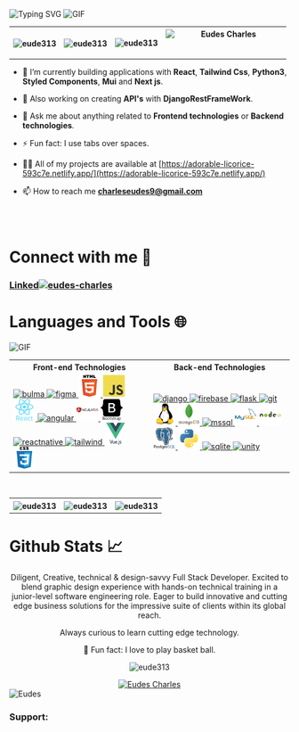 <div>
    <img  style="margin-bottom: 0px;"src="https://readme-typing-svg.demolab.com?font=Fira+Code&weight=600&size=26&pause=1000&color=833BD4&background=000000F8&center=true&random=false&width=1000&height=100&lines=Hello+there+!+%F0%9F%98%84;Hi+%F0%9F%91%8B%2C+I'm+Eudes+Charles;A+passionate+full+stack+developer+%F0%9F%91%A8%E2%80%8D%F0%9F%92%BB+from+254-Kenya" alt="Typing SVG" />
    <img  width="900" height="500" src="/177572 (1080p).gif"  alt="GIF" />
   
</div>

<table>
  <tr>
	<th>
        <img align="center" src="https://forthebadge.com/images/badges/made-with-javascript.svg" alt="eude313" />
    </th>
    <th>
        <img align="center" src="/POWERED BY-EUDES ✨-.svg" alt="eude313" />
    </th>
    <th> 
        <img src="https://komarev.com/ghpvc/?username=eude313&label=Profile%20views&color=0e75b6&style=flat" alt="eude313" />
    </th>
    <th>
        <a href="https://www.buymeacoffee.com/eudes"> <img align="left" src="https://cdn.buymeacoffee.com/buttons/v2/default-yellow.png" height="50" width="210" alt="Eudes Charles" /></a>
    </th>
  </tr>
</table>

- 🌱 I’m currently building applications with **React**, **Tailwind Css**, **Python3**, **Styled Components**, **Mui** and **Next js**.

- 🔭 Also working on creating **API's** with **DjangoRestFrameWork**.

- 💬 Ask me about anything related to **Frontend technologies** or **Backend technologies**.

- ⚡ Fun fact: I use tabs over spaces.

- 👨‍💻 All of my projects are available at [https://adorable-licorice-593c7e.netlify.app/](https://adorable-licorice-593c7e.netlify.app/)

- 📫 How to reach me **charleseudes9@gmail.com**
<br>
<br>

<h1>
Connect with me 🔗
</h1>

<h3>
    <a href="https://linkedin.com/in/eudes-charles" target="blank">
        Linked<img src="https://raw.githubusercontent.com/rahuldkjain/github-profile-readme-generator/master/src/images/icons/Social/linked-in-alt.svg" alt="eudes-charles" height="16" width="20" />
    </a>
</h3>

# Languages and Tools 🌐

<img alt="GIF" src="https://media.giphy.com/media/xT9IgzoKnwFNmISR8I/giphy.gif" width="900" height="300" />
<table>
    <tr>
        <th width="450">Front-end Technologies</th>
        <th width="450">Back-end Technologies</th>
    </tr>
    <tr>
        <td>
            <a href="https://bulma.io/" target="_blank" rel="noreferrer"> <img src="https://raw.githubusercontent.com/gilbarbara/logos/804dc257b59e144eaca5bc6ffd16949752c6f789/logos/bulma.svg" alt="bulma" width="40" height="40"/> </a>
            <a href="https://www.figma.com/" target="_blank" rel="noreferrer"> <img src="https://www.vectorlogo.zone/logos/figma/figma-icon.svg" alt="figma" width="40" height="40"/> </a>
            <a href="https://www.w3.org/html/" target="_blank" rel="noreferrer"> <img src="https://raw.githubusercontent.com/devicons/devicon/master/icons/html5/html5-original-wordmark.svg" alt="html5" width="40" height="40"/> </a>
            <a href="https://developer.mozilla.org/en-US/docs/Web/JavaScript" target="_blank" rel="noreferrer"> <img src="https://raw.githubusercontent.com/devicons/devicon/master/icons/javascript/javascript-original.svg" alt="javascript" width="40" height="40"/> </a>
            <a href="https://reactjs.org/" target="_blank" rel="noreferrer"> <img src="https://raw.githubusercontent.com/devicons/devicon/master/icons/react/react-original-wordmark.svg" alt="react" width="40" height="40"/> </a> 
            <a href="https://angular.io" target="_blank" rel="noreferrer"> <img src="https://angular.io/assets/images/logos/angular/angular.svg" alt="angular" width="40" height="40"/> </a>
            <a href="https://angular.io" target="_blank" rel="noreferrer"> <img src="https://raw.githubusercontent.com/devicons/devicon/master/icons/angularjs/angularjs-original-wordmark.svg" alt="angularjs" width="40" height="40"/> </a>
            <a href="https://getbootstrap.com" target="_blank" rel="noreferrer"> <img src="https://raw.githubusercontent.com/devicons/devicon/master/icons/bootstrap/bootstrap-plain-wordmark.svg" alt="bootstrap" width="40" height="40"/> </a>
            <a href="https://reactnative.dev/" target="_blank" rel="noreferrer"> <img src="https://reactnative.dev/img/header_logo.svg" alt="reactnative" width="40" height="40"/> </a>
            <a href="https://tailwindcss.com/" target="_blank" rel="noreferrer"> <img src="https://www.vectorlogo.zone/logos/tailwindcss/tailwindcss-icon.svg" alt="tailwind" width="40" height="40"/> </a>
            <a href="https://vuejs.org/" target="_blank" rel="noreferrer"> <img src="https://raw.githubusercontent.com/devicons/devicon/master/icons/vuejs/vuejs-original-wordmark.svg" alt="vuejs" width="40" height="40"/> </a>
            <a href="https://www.w3schools.com/css/" target="_blank" rel="noreferrer"> <img src="https://raw.githubusercontent.com/devicons/devicon/master/icons/css3/css3-original-wordmark.svg" alt="css3" width="40" height="40"/>  </a> 
        </td>
        <td>
            <a href="https://www.djangoproject.com/" target="_blank" rel="noreferrer"> <img src="https://cdn.worldvectorlogo.com/logos/django.svg" alt="django" width="40" height="40"/> </a>
            <a href="https://firebase.google.com/" target="_blank" rel="noreferrer"> <img src="https://www.vectorlogo.zone/logos/firebase/firebase-icon.svg" alt="firebase" width="40" height="40"/> </a>
            <a href="https://flask.palletsprojects.com/" target="_blank" rel="noreferrer"> <img src="https://www.vectorlogo.zone/logos/pocoo_flask/pocoo_flask-icon.svg" alt="flask" width="40" height="40"/> </a> 
            <a href="https://git-scm.com/" target="_blank" rel="noreferrer"> <img src="https://www.vectorlogo.zone/logos/git-scm/git-scm-icon.svg" alt="git" width="40" height="40"/> </a>
            <a href="https://www.linux.org/" target="_blank" rel="noreferrer"> <img src="https://raw.githubusercontent.com/devicons/devicon/master/icons/linux/linux-original.svg" alt="linux" width="40" height="40"/> </a> 
            <a href="https://www.mongodb.com/" target="_blank" rel="noreferrer"> <img src="https://raw.githubusercontent.com/devicons/devicon/master/icons/mongodb/mongodb-original-wordmark.svg" alt="mongodb" width="40" height="40"/> </a>
            <a href="https://www.microsoft.com/en-us/sql-server" target="_blank" rel="noreferrer"> <img src="https://www.svgrepo.com/show/303229/microsoft-sql-server-logo.svg" alt="mssql" width="40" height="40"/> </a>
            <a href="https://www.mysql.com/" target="_blank" rel="noreferrer"> <img src="https://raw.githubusercontent.com/devicons/devicon/master/icons/mysql/mysql-original-wordmark.svg" alt="mysql" width="40" height="40"/> </a>
            <a href="https://nodejs.org" target="_blank" rel="noreferrer"> <img src="https://raw.githubusercontent.com/devicons/devicon/master/icons/nodejs/nodejs-original-wordmark.svg" alt="nodejs" width="40" height="40"/> </a>
            <a href="https://www.postgresql.org" target="_blank" rel="noreferrer"> <img src="https://raw.githubusercontent.com/devicons/devicon/master/icons/postgresql/postgresql-original-wordmark.svg" alt="postgresql" width="40" height="40"/> </a>
            <a href="https://www.python.org" target="_blank" rel="noreferrer"> <img src="https://raw.githubusercontent.com/devicons/devicon/master/icons/python/python-original.svg" alt="python" width="40" height="40"/> </a>
            <a href="https://www.sqlite.org/" target="_blank" rel="noreferrer"> <img src="https://www.vectorlogo.zone/logos/sqlite/sqlite-icon.svg" alt="sqlite" width="40" height="40"/> </a>
            <a href="https://unity.com/" target="_blank" rel="noreferrer"> <img src="https://www.vectorlogo.zone/logos/unity3d/unity3d-icon.svg" alt="unity" width="40" height="40"/> </a>   
        </td>
    </tr>
    
</table>

<br>

<table align="center" >
    <tr>
        <th>
            <img align="center" src="https://forthebadge.com/images/badges/made-with-markdown.svg" alt="eude313" />
        </th>
        <th>
            <img align="center" src="https://forthebadge.com/images/badges/made-with-reason.svg" alt="eude313" />
        </th>
        <th>
            <img align="center" src="https://forthebadge.com/images/badges/made-with-python.svg" alt="eude313" />
        </th>
    </tr>
</table>

# Github Stats 📈

<p align="center">Diligent, Creative, technical & design-savvy Full Stack Developer. Excited to blend graphic design experience with hands-on technical training in a junior-level software engineering role. Eager to build innovative and cutting edge business solutions for the impressive suite of clients within its global reach.</p>

<p align="center">Always curious to learn cutting edge technology.</p>

<p align="center"> 🏀 Fun fact: I love to play basket ball. </p>


<div align="center">
    <p>
        <img src="https://forthebadge.com/images/badges/built-with-love.svg" alt="eude313" />
    </p>
    <a href="https://www.buymeacoffee.com/eudes"> <img  src="https://cdn.buymeacoffee.com/buttons/v2/default-yellow.png" height="50" width="210" alt="Eudes Charles" /></a>
</div>


<img height="180em" src="https://github-readme-stats.vercel.app/api/top-langs/?username=eude313&show_icons=true&hide_border=true&theme=midnight-purple&layout=compact" alt="Eudes" />

<h3 align="left">Support:</h3>
